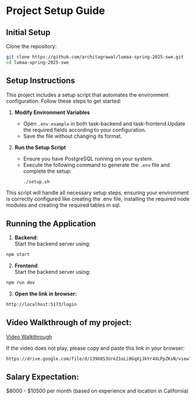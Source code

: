 # Project Setup Guide
## Initial Setup

Clone the repository:
```bash
git clone https://github.com/architagrawal/lumaa-spring-2025-swe.git
cd lumaa-spring-2025-swe
```


## Setup Instructions

This project includes a setup script that automates the environment configuration. Follow these steps to get started:

1. **Modify Environment Variables**  
   - Open `.env.example` in both task-backend and task-frontend.Update the required fields according to your configuration.  
   - Save the file without changing its format.  

2. **Run the Setup Script**  
   - Ensure you have PostgreSQL running on your system.  
   - Execute the following command to generate the `.env` file and complete the setup:  
     ```bash
     ./setup.sh
     ```

This script will handle all necessary setup steps, ensuring your environment is correctly configured like creating the .env file, installing the required node modules and creating the required tables in sql.

## Running the Application

1. **Backend**:  
  Start the backend server using:  
  ```bash
  npm start
  ```
  
2. **Frontend**:  
  Start the backend server using:  
  ```bash
  npm run dev
  ```
3. **Open the link in browser:** 
```bash
http://localhost:5173/login
```

## Video Walkthrough of my project:
[Video Walkthrough](https://drive.google.com/file/d/139X8S3UreZ1oLi0GqXjJkYr4XLPpZKsN/view?usp=sharing)

If the video does not play, please copy and paste this link in your browser:
```bash
https://drive.google.com/file/d/139X8S3UreZ1oLi0GqXjJkYr4XLPpZKsN/view?usp=sharing
```

## Salary Expectation:

$8000 - $10500 per month (based on experience and location in California)

